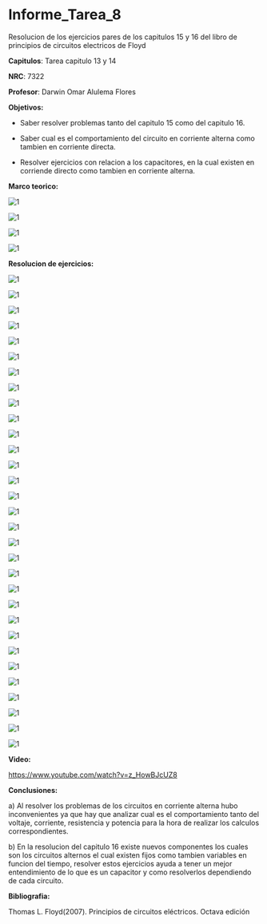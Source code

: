 # Informe_Tarea_8
Resolucion de los ejercicios pares de los capitulos 15 y 16 del libro de principios de circuitos electricos de Floyd

**Capitulos**: Tarea capitulo 13 y 14

**NRC**: 7322

**Profesor**: Darwin Omar Alulema Flores

**Objetivos:** 

- Saber resolver problemas tanto del capitulo 15 como del capitulo 16.

- Saber cual es el comportamiento del circuito en corriente alterna como tambien en corriente directa.

- Resolver ejercicios con relacion a los capacitores, en la cual existen en corriende directo como tambien en corriente alterna.

**Marco teorico:** 

![1](https://github.com/mrvillegas/Informe_Tarea_8/blob/main/P%C3%A1gina%201.png)

![1](https://github.com/mrvillegas/Informe_Tarea_8/blob/main/P%C3%A1gina%202.png)

![1](https://github.com/mrvillegas/Informe_Tarea_8/blob/main/P%C3%A1gina%203.png)

![1](https://github.com/mrvillegas/Informe_Tarea_8/blob/main/P%C3%A1gina%204.png)

**Resolucion de ejercicios:** 

![1](https://github.com/mrvillegas/Informe_Tarea_8/blob/main/tarea_8_completo_01.png)

![1](https://github.com/mrvillegas/Informe_Tarea_8/blob/main/tarea_8_completo_02.png)

![1](https://github.com/mrvillegas/Informe_Tarea_8/blob/main/tarea_8_completo_03.png)

![1](https://github.com/mrvillegas/Informe_Tarea_8/blob/main/tarea_8_completo_04.png)

![1](https://github.com/mrvillegas/Informe_Tarea_8/blob/main/tarea_8_completo_05.png)

![1](https://github.com/mrvillegas/Informe_Tarea_8/blob/main/tarea_8_completo_06.png)

![1](https://github.com/mrvillegas/Informe_Tarea_8/blob/main/tarea_8_completo_07.png)

![1](https://github.com/mrvillegas/Informe_Tarea_8/blob/main/tarea_8_completo_08.png)

![1](https://github.com/mrvillegas/Informe_Tarea_8/blob/main/tarea_8_completo_09.png)

![1](https://github.com/mrvillegas/Informe_Tarea_8/blob/main/tarea_8_completo_10.png)

![1](https://github.com/mrvillegas/Informe_Tarea_8/blob/main/tarea_8_completo_11.png)

![1](https://github.com/mrvillegas/Informe_Tarea_8/blob/main/tarea_8_completo_12.png)

![1](https://github.com/mrvillegas/Informe_Tarea_8/blob/main/tarea_8_completo_13.png)

![1](https://github.com/mrvillegas/Informe_Tarea_8/blob/main/tarea_8_completo_14.png)

![1](https://github.com/mrvillegas/Informe_Tarea_8/blob/main/tarea_8_completo_15.png)

![1](https://github.com/mrvillegas/Informe_Tarea_8/blob/main/tarea_8_completo_16.png)

![1](https://github.com/mrvillegas/Informe_Tarea_8/blob/main/tarea_8_completo_17.png)

![1](https://github.com/mrvillegas/Informe_Tarea_8/blob/main/tarea_8_completo_18.png)

![1](https://github.com/mrvillegas/Informe_Tarea_8/blob/main/tarea_8_completo_19.png)

![1](https://github.com/mrvillegas/Informe_Tarea_8/blob/main/tarea_8_completo_20.png)

![1](https://github.com/mrvillegas/Informe_Tarea_8/blob/main/tarea_8_completo_21.png)

![1](https://github.com/mrvillegas/Informe_Tarea_8/blob/main/tarea_8_completo_22.png)

![1](https://github.com/mrvillegas/Informe_Tarea_8/blob/main/tarea_8_completo_23.png)

![1](https://github.com/mrvillegas/Informe_Tarea_8/blob/main/tarea_8_completo_24.png)

![1](https://github.com/mrvillegas/Informe_Tarea_8/blob/main/tarea_8_completo_25.png)

![1](https://github.com/mrvillegas/Informe_Tarea_8/blob/main/tarea_8_completo_26.png)

![1](https://github.com/mrvillegas/Informe_Tarea_8/blob/main/tarea_8_completo_27.png)

![1](https://github.com/mrvillegas/Informe_Tarea_8/blob/main/tarea_8_completo_28.png)

![1](https://github.com/mrvillegas/Informe_Tarea_8/blob/main/tarea_8_completo_29.png)

![1](https://github.com/mrvillegas/Informe_Tarea_8/blob/main/tarea_8_completo_30.png)

![1](https://github.com/mrvillegas/Informe_Tarea_8/blob/main/tarea_8_completo_31.png)

**Video:**
 
 https://www.youtube.com/watch?v=z_HowBJcUZ8
 
 **Conclusiones:**
 
 a) Al resolver los problemas de los circuitos en corriente alterna hubo inconvenientes ya que hay que analizar cual es el comportamiento tanto del voltaje, corriente, resistencia y potencia para la hora de realizar los calculos correspondientes.
 
 b) En la resolucion del capitulo 16 existe nuevos componentes los cuales son los circuitos alternos el cual existen fijos como tambien variables en funcion del tiempo, resolver estos ejercicios ayuda a tener un mejor entendimiento de lo que es un capacitor y como resolverlos dependiendo de cada circuito.
 
  **Bibliografia:**
  
  Thomas L. Floyd(2007). Principios de circuitos eléctricos. Octava edición
